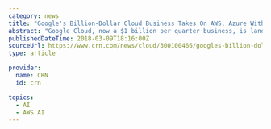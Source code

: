 ```yaml
---
category: news
title: "Google's Billion-Dollar Cloud Business Takes On AWS, Azure With AI, Machine Learning"
abstract: "Google Cloud, now a $1 billion per quarter business, is landing larger deals with the help of its channel partners. Its strengths in AI and machine learning are setting the cloud provider up for more growth as it goes head-to-head with AWS and Azure."
publishedDateTime: 2018-03-09T18:16:00Z
sourceUrl: https://www.crn.com/news/cloud/300100466/googles-billion-dollar-cloud-business-takes-on-aws-azure-with-ai-machine-learning.htm
type: article

provider:
  name: CRN
  id: crn

topics:
  - AI
  - AWS AI
---
```

